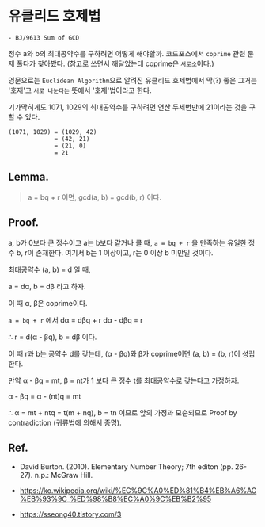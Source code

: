 # 유클리드 호제법

~~~
- BJ/9613 Sum of GCD
~~~

정수 a와 b의 최대공약수를 구하려면 어떻게 해야할까. 코드포스에서 `coprime` 관련 문제 풀다가 찾아봤다. (참고로 쓰면서 깨달았는데 coprime은 `서로소`이다.)

영문으로는 `Euclidean Algorithm`으로 알려진 유클리드 호제법에서 막(?) 좋은 그거는 '호재'고 `서로 나눈다는` 뜻에서 '호제'법이라고 한다.

기가막히게도 1071, 1029의 최대공약수를 구하려면 연산 두세번만에 21이라는 것을 구할 수 있다.

~~~
(1071, 1029) = (1029, 42)
             = (42, 21)
             = (21, 0)
             = 21
~~~

## Lemma.

> a = bq + r 이면, gcd(a, b) = gcd(b, r) 이다.

## Proof.

a, b가 0보다 큰 정수이고 a는 b보다 같거나 클 때, `a = bq + r` 을 만족하는 유일한 정수 b, r이 존재한다. 여기서 b는 1 이상이고, r는 0 이상 b 미만일 것이다.

최대공약수 (a, b) = d 일 때,

a = dα, b = dβ 라고 하자.

이 때 α, β은 coprime이다.

`a = bq + r` 에서
dα = dβq + r
dα - dβq = r

∴ r = d(α - βq), b = dβ 이다.

이 때 r과 b는 공약수 d를 갖는데, (α - βq)와 β가 coprime이면 (a, b) = (b, r)이 성립한다.

만약 α - βq = mt, β = nt가 1 보다 큰 정수 t를 최대공약수로 갖는다고 가정하자.

α - βq = α - (nt)q  = mt

∴ α = mt + ntq = t(m + nq), b = tn 이므로 앞의 가정과 모순되므로 Proof by contradiction (귀류법에 의해서 증명).

## Ref.

- David Burton. (2010). Elementary Number Theory; 7th editon (pp. 26-27). n.p.: McGraw Hill.
 
- https://ko.wikipedia.org/wiki/%EC%9C%A0%ED%81%B4%EB%A6%AC%EB%93%9C_%ED%98%B8%EC%A0%9C%EB%B2%95

- https://sseong40.tistory.com/3
